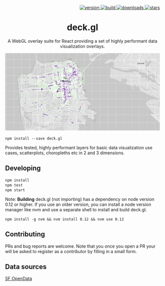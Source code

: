 <p align="right">
  <a href="https://npmjs.org/package/deck.gl">
    <img src="https://img.shields.io/npm/v/deck.gl.svg?style=flat-square" alt="version" />
  </a>
  <a href="https://travis-ci.org/uber/deck.gl">
    <img src="https://img.shields.io/travis/uber/deck.gl/master.svg?style=flat-square" alt="build" />
  </a>
  <a href="https://npmjs.org/package/deck.gl">
    <img src="https://img.shields.io/npm/dm/deck.gl.svg?style=flat-square" alt="downloads" />
  </a>
  <a href="http://starveller.sigsev.io/uber/deck.gl">
    <img src="http://starveller.sigsev.io/api/repos/uber/deck.gl/badge" alt="stars" />
  </a>
</p>

<h1 align="center">deck.gl</h1>
<p align="center">A WebGL overlay suite for React providing a set of highly performant data visualization overlays.</p>

![screenshot](screenshot.png)

    npm install --save deck.gl

Provides tested, highly performant layers for basic data visualization
use cases, scatterplots, choropleths etc in 2 and 3 dimensions.

## Developing

    npm install
    npm test
    npm start
    

Note: **Building** deck.gl (not importing) has a dependency on node
version 0.12 or higher. If you use an older version, you can install
a node version manager like nvm and use a separate shell to install
and build deck.gl.

    npm install -g nvm && nvm install 0.12 && nvm use 0.12

## Contributing

PRs and bug reports are welcome. Note that you once you open a PR your will be asked to
register as a contributor by filling in a small form.

## Data sources

[SF OpenData](https://data.sfgov.org)
